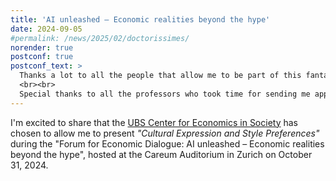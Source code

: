 ```yaml
---
title: 'AI unleashed – Economic realities beyond the hype'
date: 2024-09-05
#permalink: /news/2025/02/doctorissimes/
norender: true
postconf: true
postconf_text: >
  Thanks a lot to all the people that allow me to be part of this fantastic event.
  <br><br>
  Special thanks to all the professors who took time for sending me appropriate feedbacks, before the presentation took place, and my co-authors that gave me such possibility.
---
```


I'm excited to share that the <a href = https://www.ubscenter.uzh.ch/>UBS Center for Economics in Society</a> has chosen to allow me to present <em>"Cultural Expression and Style Preferences"</em> during the "Forum for Economic Dialogue: AI unleashed – Economic realities beyond the hype", hosted at the Careum Auditorium in Zurich on October 31, 2024.
